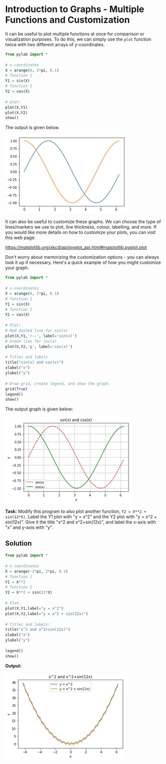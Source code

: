 # Introduction to Graphs - Multiple Functions and Customization

It can be useful to plot multiple functions at once for comparison or visualization purposes. To do this, we can simply use the `plot` function twice with two different arrays of y-coordinates.

```python
from pylab import *

# x-coordinates
X = arange(0, 2*pi, 0.1)
# function 1
Y1 = sin(X)
# function 2
Y2 = cos(X)

# plot:
plot(X,Y1)
plot(X,Y2)
show()

```

The output is given below.

![graph3](images/graph3.png)

It can also be useful to customize these graphs. We can choose the type of lines/markers we use to plot, line thickness, colour, labelling, and more. If you would like more details on how to customize your plots, you can visit this web page:

https://matplotlib.org/xkcd/api/pyplot_api.html#matplotlib.pyplot.plot

Don't worry about memorizing the customization options - you can always look it up if necessary.
Here's a quick example of how you might customize your graph.
```python
from pylab import *

# x-coordinates
X = arange(0, 2*pi, 0.1)
# function 1
Y1 = sin(X)
# function 2
Y2 = cos(X)

# Plot:
# Red dashed line for sin(x)
plot(X,Y1,'r--', label='sin(x)')
# Green line for cos(x)
plot(X,Y2,'g', label='cos(x)')

# Titles and labels
title("sin(x) and cos(x)")
xlabel("x")
ylabel("y")

# Draw grid, create legend, and show the graph.
grid(True)
legend()
show()
```

The output graph is given below:

![graph4](images/graph4.png)

**Task:** Modify this program to also plot another function, `Y2 = X**2 + sin(12*X)`. Label the Y1 plot with "y = x^2" and the Y2 plot with "y = x^2 + sin(12x)". Give it the title "x^2 and x^2+sin(12x)", and label the x-axis with "x" and y-axis with "y".

## Solution
```python
from pylab import *

# x-coordinates
X = arange(-2*pi, 2*pi, 0.1)
# function 1
Y1 = X**2
# function 2
Y2 = X**2 + sin(12*X)

# Plot:
plot(X,Y1,label="y = x^2")
plot(X,Y2,label="y = x^2 + sin(12x)")

# Titles and labels:
title("x^2 and x^2+sin(12x)")
xlabel("x")
ylabel("y")

legend()
show()
```

**Output:**

![graph5](images/graph5.png)
